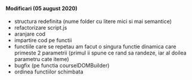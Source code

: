 #### Modificari (05 august 2020)

- structura redefinita (nume folder cu litere mici si mai semantice)
- refactorizare script.js
- aranjare cod
- impartire cod pe functii
- functiile care se repetau am facut o singura functie dinamica care primeste 2 parametrii (primul ii spune ce rand sa randeze, iar al doilea parametru cate iteme)
- bugfix (pe functia courselDOMBuilder)
- ordinea functiilor schimbata
